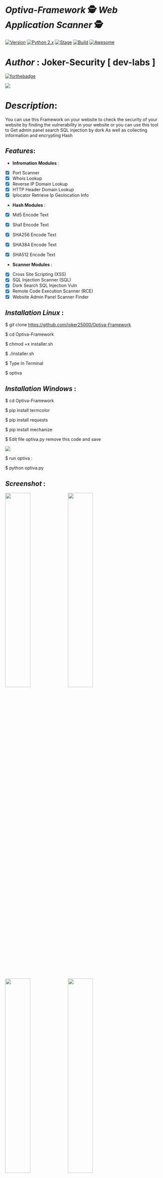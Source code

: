 #  ***Optiva-Framework*** 🕵️ ***Web Application Scanner*** 🕵️ 
[![Version](https://img.shields.io/badge/Optiva-Frameworkv1.0.4-brightgreen.svg?maxAge=259200)]()
[![Python 2.x](https://img.shields.io/badge/python-2.x-blue.svg)]()
[![Stage](https://img.shields.io/badge/Release-Stable-brightgreen.svg)]()
[![Build](https://img.shields.io/badge/Supported_OS-Ubuntu,Kali,Parrot,Windows,Android.svg)]()
[![Awesome](https://awesome.re/badge.svg)](https://awesome.re)
# ***Author*** : Joker-Security [ dev-labs ] 
[![forthebadge](https://forthebadge.com/images/badges/made-with-python.svg)](https://forthebadge.com)<br>

 ![](https://i.imgur.com/VESr2Et.jpg)
 
# ***Description***: 

You can use this Framework on your website to check the security of your website by finding the vulnerability in your website or you can use this tool to Get admin panel search  SQL injection by dork As well as collecting information and encrypting Hash

## ***Features***:

- __Infromation Modules__ :

- [x] Port Scanner
- [x] Whois Lookup
- [x] Reverse IP Domain Lookup
- [x] HTTP Header Domain Lookup
- [x] Iplocator Retrieve Ip Geolocation Info 

- __Hash Modules__ :
- [x] Md5 Encode Text
- [x] Sha1 Encode Text
- [x] SHA256 Encode Text
- [x] SHA384 Encode Text
- [x] SHA512 Encode Text

	
- __Scanner Modules__ :
- [x] Cross Site Scripting (XSS) 
- [x] SQL Injection Scanner (SQL)
- [x] Dork Search SQL Injection Vuln 
- [x] Remote Code Execution Scanner (RCE)
- [x] Website Admin Panel Scanner Finder

## ***Installation Linux*** :

$ git clone https://github.com/joker25000/Optiva-Framework

$ cd Optiva-Framework  

$ chmod +x installer.sh 

$ ./installer.sh 

$ Type In Terminal

$ optiva

## ***Installation Windows*** :

$ cd Optiva-Framework

$ pip install termcolor

$ pip install requests

$ pip install mechanize

$ Edit file optiva.py remove this code and save

![](https://i.imgur.com/hgGzNre.gif)
 
$ run optiva :

$ python optiva.py 

## ***Screenshot*** :
<img src="https://i.imgur.com/PwmPoNh.png" width="40%"></img><img src="https://i.imgur.com/aCz0OPg.png" width="40%"></img><img src="https://i.imgur.com/TP4awyu.png" width="40%"></img><img src="https://i.imgur.com/A8dQGdj.png" width="40%"></img>

## ***video tutorial***:
[![ Optiva-Framework - Web Application Scanner ](https://i.ytimg.com/vi/eF11o6yLlv8/hqdefault.jpg)](https://www.youtube.com/watch?v=eF11o6yLlv8&t=31s)

## ***About*** :

$ Twitter : https://twitter.com/SecurityJoker

$ YOUTUBE : https://www.youtube.com/c/Professionalhacker25

$ FACEBOOK: https://facebook.com/kali.linux.pentesting.tutorials

$ Tested On : Windows / Kali Linux /  Parrot Os / Ubuntu / Archman / ArcoLinux



